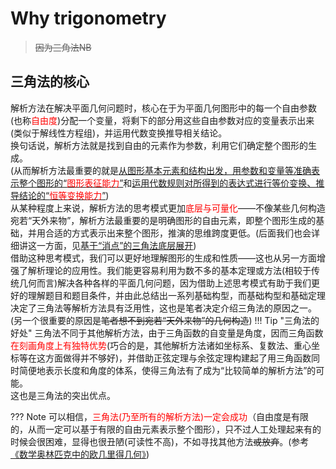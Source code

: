 # Why trigonometry

> <s>因为三角法NB</s>  

## 三角法的核心

解析方法在解决平面几何问题时，核心在于为平面几何图形中的每一个自由参数(也称<span style="color:red;">自由度</span>)分配一个变量，将剩下的部分用这些自由参数对应的变量表示出来(类似于解线性方程组)，并运用代数变换推导相关结论。  
换句话说，解析方法就是找到自由的元素作为参数，利用它们确定整个图形的生成。  
(从而解析方法最重要的就是<u>从图形基本元素和结构出发，用参数和变量等准确表示整个图形的“<span style="color:red;">图形表征能力</span>”</u>和<u>运用代数规则对所得到的表达式进行等价变换、推导结论的“<span style="color:red;">恒等变换能力</span>”</u>)  
从某种程度上来说，解析方法的思考模式更加<span style="color:red;">底层与可量化</span>——不像某些几何构造宛若“天外来物”，解析方法最重要的是明确图形的自由元素，即整个图形生成的基础，并用合适的方式表示出来整个图形，推演的思维跨度更低。(后面我们也会详细讲这一方面，见[基于“消点”的三角法底层展开](../TIT/expansion.md))  
借助这种思考模式，我们可以更好地理解图形的生成和性质——这也从另一方面增强了解析理论的应用性。我们能更容易利用为数不多的基本定理或方法(相较于传统几何而言)解决各种各样的平面几何问题，因为借助上述思考模式有助于我们更好的理解题目和题目条件，并由此总结出一系列基础构型，而基础构型和基础定理决定了三角法等解析方法具有泛用性，这也是笔者决定介绍三角法的原因之一。(另一个很重要的原因是<s>笔者想不到宛若“天外来物”的几何构造</s>)
!!! Tip "三角法的好处"
    三角法不同于其他解析方法，由于三角函数的自变量是角度，因而三角函数<span style="color:red;">在刻画角度上有独特优势</span>(巧合的是，其他解析方法诸如坐标系、复数法、重心坐标等在这方面做得并不够好)，并借助正弦定理与余弦定理构建起了用三角函数同时简便地表示长度和角度的体系，使得三角法有了成为“比较简单的解析方法”的可能。  
    这也是三角法的突出优点。

??? Note
    可以相信，<span style="color:red;">三角法(乃至所有的解析方法)一定会成功</span>（自由度是有限的，从而一定可以基于有限的自由元素表示整个图形），只不过人工处理起来有的时候会很困难，显得也很丑陋(可读性不高)，不如寻找其他方法<s>或放弃</s>。(参考<a href="https://web.evanchen.cc/geombook.html" target="_blank">《数学奥林匹克中的欧几里得几何》</a>)
